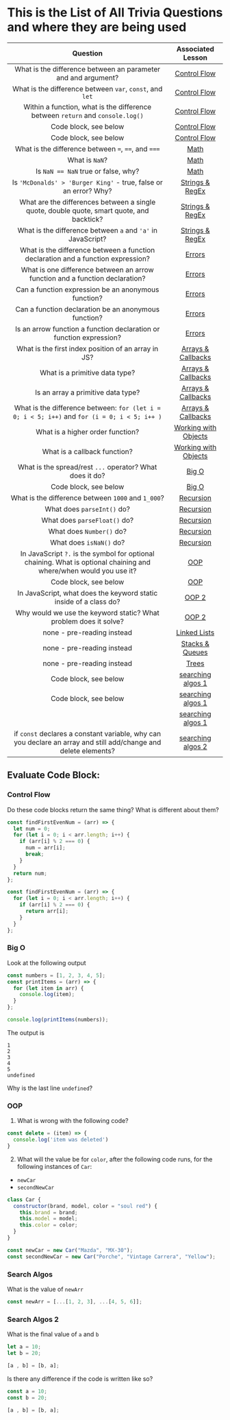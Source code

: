 # This is the List of All Trivia Questions and where they are being used

|                                                      Question                                                      |  Associated Lesson   |
| :----------------------------------------------------------------------------------------------------------------: | :------------------: |
|                           What is the difference between an parameter and and argument?                            |     [Control Flow](https://github.com/9-1-pursuit/unit-dsa/tree/main/control-flow)     |
|                              What is the difference between `var`, `const`, and `let`                              |     [Control Flow](https://github.com/9-1-pursuit/unit-dsa/tree/main/control-flow)       |
|                   Within a function, what is the difference between `return` and `console.log()`                   |     [Control Flow](https://github.com/9-1-pursuit/unit-dsa/tree/main/control-flow)       |
|                                               Code block, see below                                                |     [Control Flow](https://github.com/9-1-pursuit/unit-dsa/tree/main/control-flow)       |
|                                               Code block, see below                                                |     [Control Flow](https://github.com/9-1-pursuit/unit-dsa/tree/main/control-flow)       |
|                                What is the difference between `=`, `==`, and `===`                                 |         [Math](https://github.com/9-1-pursuit/unit-dsa/tree/main/math-for-devs)    |
|                                                   What is `NaN`?                                                   |         [Math](https://github.com/9-1-pursuit/unit-dsa/tree/main/math-for-devs)              |
|                                        Is `NaN == NaN` true or false, why?                                         |         [Math](https://github.com/9-1-pursuit/unit-dsa/tree/main/math-for-devs)              |
|                          Is `'McDonalds' > 'Burger King'` - true, false or an error? Why?                           |   [Strings & RegEx](https://github.com/9-1-pursuit/unit-dsa/tree/main/strings)    |
|             What are the differences between a single quote, double quote, smart quote, and backtick?              |   [Strings & RegEx](https://github.com/9-1-pursuit/unit-dsa/tree/main/strings)      |
|                              What is the difference between `a` and `'a'` in JavaScript?                               |   [Strings & RegEx](https://github.com/9-1-pursuit/unit-dsa/tree/main/strings)      |
|                  What is the difference between a function declaration and a function expression?                  |        [Errors](https://github.com/9-1-pursuit/unit-dsa/tree/main/dealing-w-errors)        |
|                    What is one difference between an arrow function and a function declaration?                    |        [Errors](https://github.com/9-1-pursuit/unit-dsa/tree/main/dealing-w-errors)        |
|                                Can a function expression be an anonymous function?                                 |        [Errors](https://github.com/9-1-pursuit/unit-dsa/tree/main/dealing-w-errors)        |
|                                Can a function declaration be an anonymous function?                                |        [Errors](https://github.com/9-1-pursuit/unit-dsa/tree/main/dealing-w-errors)        |
|                        Is an arrow function a function declaration or function expression?                         |        [Errors](https://github.com/9-1-pursuit/unit-dsa/tree/main/dealing-w-errors)        |
|                                What is the first index position of an array in JS?                                 |  [Arrays & Callbacks](https://github.com/pursuit-curriculum/unit-dsa/tree/main/arrays-and-callbacks)  |
|                                           What is a primitive data type?                                           |  [Arrays & Callbacks](https://github.com/pursuit-curriculum/unit-dsa/tree/main/arrays-and-callbacks)  |
|                                         Is an array a primitive data type?                                         |  [Arrays & Callbacks](https://github.com/pursuit-curriculum/unit-dsa/tree/main/arrays-and-callbacks)  |
|            What is the difference between: `for (let i = 0; i < 5; i++)` and `for (i = 0; i < 5; i++ )`            |  [Arrays & Callbacks](https://github.com/pursuit-curriculum/unit-dsa/tree/main/arrays-and-callbacks)  |
|                                          What is a higher order function?                                          | [Working with Objects](https://github.com/9-1-pursuit/unit-dsa/tree/main/objects) |
|                                            What is a callback function?                                            | [Working with Objects](https://github.com/9-1-pursuit/unit-dsa/tree/main/objects)  |
|                              What is the spread/rest `...` operator? What does it do?                              |        [Big O](https://github.com/9-1-pursuit/unit-dsa/tree/main/intro-to-big-o)         |
|                                               Code block, see below                                                |        [Big O](https://github.com/9-1-pursuit/unit-dsa/tree/main/intro-to-big-o)                |
|                                 What is the difference between `1000` and `1_000`?                                 |      [Recursion](https://github.com/9-1-pursuit/unit-dsa/tree/main/intro-to-recursion)       |
|                                             What does `parseInt()` do?                                             |      [Recursion](https://github.com/9-1-pursuit/unit-dsa/tree/main/intro-to-recursion)      |
|                                            What does `parseFloat()` do?                                            |      [Recursion](https://github.com/9-1-pursuit/unit-dsa/tree/main/intro-to-recursion)      |
|                                              What does `Number()` do?                                              |      [Recursion](https://github.com/9-1-pursuit/unit-dsa/tree/main/intro-to-recursion)      |
|                                              What does `isNaN()` do?                                               |      [Recursion](https://github.com/9-1-pursuit/unit-dsa/tree/main/intro-to-recursion)      |
| In JavaScript `?.` is the symbol for optional chaining. What is optional chaining and where/when would you use it? |         [OOP](https://github.com/9-1-pursuit/unit-dsa/tree/main/intro-to-oop)          |
|                                               Code block, see below                                                |         [OOP](https://github.com/9-1-pursuit/unit-dsa/tree/main/intro-to-oop)          |
|                         In JavaScript, what does the keyword static inside of a class do?                          |        [OOP 2](https://github.com/9-1-pursuit/unit-dsa/tree/main/intro-to-oop-inheritance)         |
|                          Why would we use the keyword static? What problem does it solve?                          |        [OOP 2](https://github.com/9-1-pursuit/unit-dsa/tree/main/intro-to-oop-inheritance)         |
|                                             none - pre-reading instead                                             |     [Linked Lists](https://github.com/9-1-pursuit/unit-dsa/tree/main/intro-to-linked-lists)     |
|                                             none - pre-reading instead                                             |   [Stacks & Queues](https://github.com/9-1-pursuit/unit-dsa/tree/main/intro-to-stacks-and-queues)    |
|                                             none - pre-reading instead                                             |        [Trees](https://github.com/9-1-pursuit/unit-dsa/tree/main/intro-to-trees)         |
|                                               Code block, see below                                                |  [searching algos 1](https://github.com/9-1-pursuit/unit-dsa/tree/main/sorting-algorithms-bubble)   |
|                                               Code block, see below                                                |  [searching algos 1](https://github.com/9-1-pursuit/unit-dsa/tree/main/sorting-algorithms-bubble)   |
|                                                                                                                    |  [searching algos 1](https://github.com/9-1-pursuit/unit-dsa/tree/main/sorting-algorithms-bubble)   |
|  if `const` declares a constant variable, why can you declare an array and still add/change and delete elements?   |  [searching algos 2](https://github.com/9-1-pursuit/unit-dsa/tree/main/sorting-algorithms-merge)    |


## Evaluate Code Block:

### Control Flow

Do these code blocks return the same thing? What is different about them?

```js
const findFirstEvenNum = (arr) => {
  let num = 0;
  for (let i = 0; i < arr.length; i++) {
    if (arr[i] % 2 === 0) {
      num = arr[i];
      break;
    }
  }
  return num;
};
```

```js
const findFirstEvenNum = (arr) => {
  for (let i = 0; i < arr.length; i++) {
    if (arr[i] % 2 === 0) {
      return arr[i];
    }
  }
};
```

### Big O

Look at the following output

```js
const numbers = [1, 2, 3, 4, 5];
const printItems = (arr) => {
  for (let item in arr) {
    console.log(item);
  }
};

console.log(printItems(numbers));
```

The output is

```
1
2
3
4
5
undefined
```

Why is the last line `undefined`?


### OOP

1. What is wrong with the following code?

```js
const delete = (item) => {
  console.log('item was deleted')
}
```

2. What will the value be for `color`, after the following code runs, for the following instances of `Car`:
  - `newCar` 
  - `secondNewCar`

```js
class Car {
  constructor(brand, model, color = "soul red") {
    this.brand = brand;
    this.model = model;
    this.color = color;
  }
}

const newCar = new Car("Mazda", "MX-30");
const secondNewCar = new Car("Porche", "Vintage Carrera", "Yellow");
```

### Search Algos

What is the value of `newArr`

```js
const newArr = [...[1, 2, 3], ...[4, 5, 6]];
```

### Search Algos 2

What is the final value of `a` and `b`

```js
let a = 10;
let b = 20;

[a , b] = [b, a];

```

Is there any difference if the code is written like so?
```js
const a = 10;
const b = 20;

[a , b] = [b, a];

```




